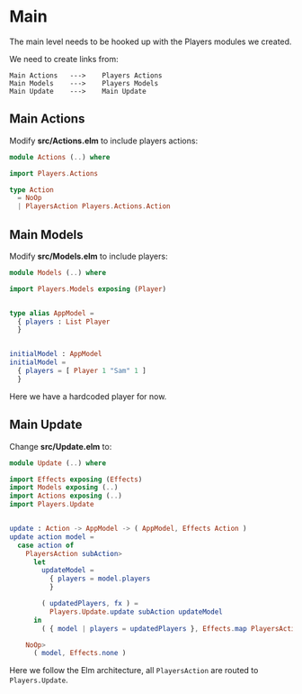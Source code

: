 # Main

The main level needs to be hooked up with the Players modules we created.

We need to create links from:

```
Main Actions   --->    Players Actions
Main Models    --->    Players Models
Main Update    --->    Main Update
```

## Main Actions

Modify __src/Actions.elm__ to include players actions:

```elm
module Actions (..) where

import Players.Actions

type Action
  = NoOp
  | PlayersAction Players.Actions.Action
```

## Main Models

Modify __src/Models.elm__ to include players:

```elm
module Models (..) where

import Players.Models exposing (Player)


type alias AppModel =
  { players : List Player
  }


initialModel : AppModel
initialModel =
  { players = [ Player 1 "Sam" 1 ]
  }
```

Here we have a hardcoded player for now.

## Main Update

Change __src/Update.elm__ to:

```elm
module Update (..) where

import Effects exposing (Effects)
import Models exposing (..)
import Actions exposing (..)
import Players.Update


update : Action -> AppModel -> ( AppModel, Effects Action )
update action model =
  case action of
    PlayersAction subAction>
      let
        updateModel =
          { players = model.players
          }

        ( updatedPlayers, fx ) =
          Players.Update.update subAction updateModel
      in
        ( { model | players = updatedPlayers }, Effects.map PlayersAction fx )

    NoOp>
      ( model, Effects.none )
```

Here we follow the Elm architecture, all `PlayersAction` are routed to `Players.Update`.

